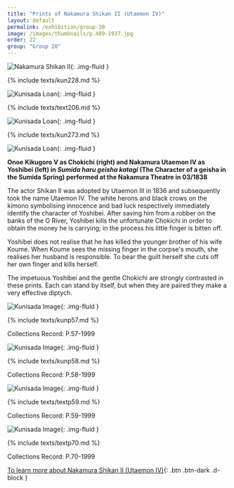 ```yaml
---
title: "Prints of Nakamura Shikan II (Utaemon IV)"
layout: default
permalink: /exhibition/group-20
image: /images/thumbnails/p.489-1937.jpg
order: 22
group: "Group 20"
---
```


![Nakamura Shikan II](/images/prints/kunisada_loan_228.jpg){: .img-fluid }

{% include texts/kun228.md %}

![Kunisada Loan ](/images/prints/kunisada_loan_206.jpg){: .img-fluid }

{% include texts/text206.md %}

![Kunisada Loan ](/images/prints/kunisada_loan_273.jpg){: .img-fluid }

{% include texts/kun273.md %}

![Kunisada Loan ](/images/prints/kunisada_loan_311.jpg){: .img-fluid }

**Onoe Kikugoro V as Chokichi (right) and Nakamura Utaemon IV as Yoshibei (left) in _Sumida haru geisha katagi_ (The Character of a geisha in the Sumida Spring) performed at the Nakamura Theatre in 03/1838**

The actor Shikan II was adopted by Utaemon III in 1836 and subsequently took the name Utaemon IV. The white herons and black crows on the kimono symbolising innocence and bad luck respectively immediately identify the character of Yoshibei. After saving him from a robber on the banks of the O River, Yoshibei kills the unfortunate Chokichi in order to obtain the money he is carrying; in the process his little finger is bitten off.

Yoshibei does not realise that he has killed the younger brother of his wife Koume. When Koume sees the missing finger in the corpse's mouth, she realises her husband is responsible. To bear the guilt herself she cuts off her own finger and kills herself.

The impetuous Yoshibei and the gentle Chokichi are strongly contrasted in these prints. Each can stand by itself, but when they are paired they make a very effective diptych.

![Kunisada Image](/images/prints/p.57-1999.jpg){: .img-fluid }

{% include texts/kunp57.md %}

Collections Record: P.57-1999

![Kunisada Image](/images/prints/p.58-1999.jpg){: .img-fluid }

{% include texts/kunp58.md %}

Collections Record: P.58-1999

![Kunisada Image](/images/prints/p.59-1999.jpg){: .img-fluid }

{% include texts/textp59.md %}

Collections Record: P.59-1999

![Kunisada Image](/images/prints/p.70-1999.jpg){: .img-fluid }

{% include texts/textp70.md %}

Collections Record: P.70-1999

[To learn more about Nakamura Shikan II (Utaemon IV)](/themes/nakamura-shikan-II){: .btn .btn-dark .d-block }
